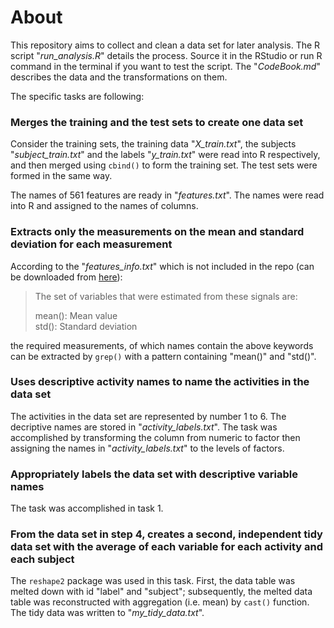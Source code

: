 # About
This repository aims to collect and clean a data set for later analysis. The R script "*run_analysis.R*" details the process. Source it in the RStudio or run R command in the terminal if you want to test the script. The "*CodeBook.md*" describes the data and the transformations on them. 

The specific tasks are following:

### Merges the training and the test sets to create one data set
Consider the training sets, the training data "*X_train.txt*", the subjects "*subject_train.txt*" and the labels "*y_train.txt*" were read into R respectively, and then merged using ```cbind()``` to form the training set. The test sets were formed in the same way.

The names of 561 features are ready in "*features.txt*". The names were read into R and assigned to the names of columns.

### Extracts only the measurements on the mean and standard deviation for each measurement
According to the "*features_info.txt*" which is not included in the repo (can be downloaded from [here](https://d396qusza40orc.cloudfront.net/getdata%2Fprojectfiles%2FUCI%20HAR%20Dataset.zip)):

> The set of variables that were estimated from these signals are:  
> 
> mean(): Mean value  
> std(): Standard deviation

the required measurements, of which names contain the above keywords can be extracted by ```grep()``` with a pattern containing "mean()" and "std()".

### Uses descriptive activity names to name the activities in the data set
The activities in the data set are represented by number 1 to 6. The decriptive names are stored in "*activity_labels.txt*". The task was accomplished by transforming the column from numeric to factor then assigning the names in "*activity_labels.txt*" to the levels of factors.


### Appropriately labels the data set with descriptive variable names
The task was accomplished in task 1.

### From the data set in step 4, creates a second, independent tidy data set with the average of each variable for each activity and each subject
The ```reshape2``` package was used in this task. First, the data table was melted down with id "label" and "subject"; subsequently, the melted data table was reconstructed with aggregation (i.e. mean)  by ```cast()``` function. The tidy data was written to "*my_tidy_data.txt*".